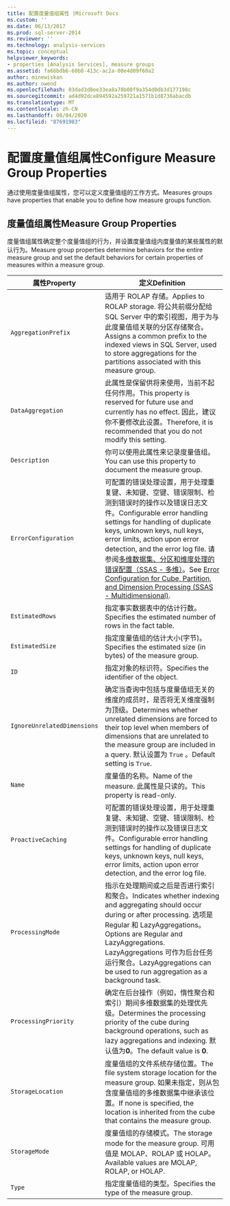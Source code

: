 ```yaml
---
title: 配置度量值组属性 |Microsoft Docs
ms.custom: ''
ms.date: 06/13/2017
ms.prod: sql-server-2014
ms.reviewer: ''
ms.technology: analysis-services
ms.topic: conceptual
helpviewer_keywords:
- properties [Analysis Services], measure groups
ms.assetid: fa66bdb6-60b8-413c-ac2a-00e4d09f60a2
author: minewiskan
ms.author: owend
ms.openlocfilehash: 03dad3d8ee33ea8a78b08f9a354d0db3d177198c
ms.sourcegitcommit: ad4d92dce894592a259721a1571b1d8736abacdb
ms.translationtype: MT
ms.contentlocale: zh-CN
ms.lasthandoff: 08/04/2020
ms.locfileid: "87691983"
---
```

# <a name="configure-measure-group-properties"></a><span data-ttu-id="3d315-102">配置度量值组属性</span><span class="sxs-lookup"><span data-stu-id="3d315-102">Configure Measure Group Properties</span></span>
  <span data-ttu-id="3d315-103">通过使用度量值组属性，您可以定义度量值组的工作方式。</span><span class="sxs-lookup"><span data-stu-id="3d315-103">Measures groups have properties that enable you to define how measure groups function.</span></span>  
  
## <a name="measure-group-properties"></a><span data-ttu-id="3d315-104">度量值组属性</span><span class="sxs-lookup"><span data-stu-id="3d315-104">Measure Group Properties</span></span>  
 <span data-ttu-id="3d315-105">度量值组属性确定整个度量值组的行为，并设置度量值组内度量值的某些属性的默认行为。</span><span class="sxs-lookup"><span data-stu-id="3d315-105">Measure group properties determine behaviors for the entire measure group and set the default behaviors for certain properties of measures within a measure group.</span></span>  
  
|<span data-ttu-id="3d315-106">属性</span><span class="sxs-lookup"><span data-stu-id="3d315-106">Property</span></span>|<span data-ttu-id="3d315-107">定义</span><span class="sxs-lookup"><span data-stu-id="3d315-107">Definition</span></span>|  
|--------------|----------------|  
|`AggregationPrefix`|<span data-ttu-id="3d315-108">适用于 ROLAP 存储。</span><span class="sxs-lookup"><span data-stu-id="3d315-108">Applies to ROLAP storage.</span></span> <span data-ttu-id="3d315-109">将公共前缀分配给 SQL Server 中的索引视图，用于为与此度量值组关联的分区存储聚合。</span><span class="sxs-lookup"><span data-stu-id="3d315-109">Assigns a common prefix to the indexed views in SQL Server, used to store aggregations for the partitions associated with this measure group.</span></span>|  
|`DataAggregation`|<span data-ttu-id="3d315-110">此属性是保留供将来使用，当前不起任何作用。</span><span class="sxs-lookup"><span data-stu-id="3d315-110">This property is reserved for future use and currently has no effect.</span></span> <span data-ttu-id="3d315-111">因此，建议你不要修改此设置。</span><span class="sxs-lookup"><span data-stu-id="3d315-111">Therefore, it is recommended that you do not modify this setting.</span></span>|  
|`Description`|<span data-ttu-id="3d315-112">你可以使用此属性来记录度量值组。</span><span class="sxs-lookup"><span data-stu-id="3d315-112">You can use this property to document the measure group.</span></span>|  
|`ErrorConfiguration`|<span data-ttu-id="3d315-113">可配置的错误处理设置，用于处理重复键、未知键、空键、错误限制、检测到错误时的操作以及错误日志文件。</span><span class="sxs-lookup"><span data-stu-id="3d315-113">Configurable error handling settings for handling of duplicate keys, unknown keys, null keys, error limits, action upon error detection, and the error log file.</span></span> <span data-ttu-id="3d315-114">请参阅[多维数据集、分区和维度处理的错误配置（SSAS - 多维）](error-configuration-for-cube-partition-and-dimension-processing.md)。</span><span class="sxs-lookup"><span data-stu-id="3d315-114">See [Error Configuration for Cube, Partition, and Dimension Processing &#40;SSAS - Multidimensional&#41;](error-configuration-for-cube-partition-and-dimension-processing.md).</span></span>|  
|`EstimatedRows`|<span data-ttu-id="3d315-115">指定事实数据表中的估计行数。</span><span class="sxs-lookup"><span data-stu-id="3d315-115">Specifies the estimated number of rows in the fact table.</span></span>|  
|`EstimatedSize`|<span data-ttu-id="3d315-116">指定度量值组的估计大小(字节)。</span><span class="sxs-lookup"><span data-stu-id="3d315-116">Specifies the estimated size (in bytes) of the measure group.</span></span>|  
|`ID`|<span data-ttu-id="3d315-117">指定对象的标识符。</span><span class="sxs-lookup"><span data-stu-id="3d315-117">Specifies the identifier of the object.</span></span>|  
|`IgnoreUnrelatedDimensions`|<span data-ttu-id="3d315-118">确定当查询中包括与度量值组无关的维度的成员时，是否将无关维度强制为顶级。</span><span class="sxs-lookup"><span data-stu-id="3d315-118">Determines whether unrelated dimensions are forced to their top level when members of dimensions that are unrelated to the measure group are included in a query.</span></span> <span data-ttu-id="3d315-119">默认设置为 `True` 。</span><span class="sxs-lookup"><span data-stu-id="3d315-119">Default setting is `True`.</span></span>|  
|`Name`|<span data-ttu-id="3d315-120">度量值的名称。</span><span class="sxs-lookup"><span data-stu-id="3d315-120">Name of the measure.</span></span> <span data-ttu-id="3d315-121">此属性是只读的。</span><span class="sxs-lookup"><span data-stu-id="3d315-121">This property is read-only.</span></span>|  
|`ProactiveCaching`|<span data-ttu-id="3d315-122">可配置的错误处理设置，用于处理重复键、未知键、空键、错误限制、检测到错误时的操作以及错误日志文件。</span><span class="sxs-lookup"><span data-stu-id="3d315-122">Configurable error handling settings for handling of duplicate keys, unknown keys, null keys, error limits, action upon error detection, and the error log file.</span></span>|  
|`ProcessingMode`|<span data-ttu-id="3d315-123">指示在处理期间或之后是否进行索引和聚合。</span><span class="sxs-lookup"><span data-stu-id="3d315-123">Indicates whether indexing and aggregating should occur during or after processing.</span></span> <span data-ttu-id="3d315-124">选项是 Regular 和 LazyAggregations。</span><span class="sxs-lookup"><span data-stu-id="3d315-124">Options are Regular and LazyAggregations.</span></span> <span data-ttu-id="3d315-125">LazyAggregations 可作为后台任务运行聚合。</span><span class="sxs-lookup"><span data-stu-id="3d315-125">LazyAggregations can be used to run aggregation as a background task.</span></span>|  
|`ProcessingPriority`|<span data-ttu-id="3d315-126">确定在后台操作（例如，惰性聚合和索引）期间多维数据集的处理优先级。</span><span class="sxs-lookup"><span data-stu-id="3d315-126">Determines the processing priority of the cube during background operations, such as lazy aggregations and indexing.</span></span> <span data-ttu-id="3d315-127">默认值为**0**。</span><span class="sxs-lookup"><span data-stu-id="3d315-127">The default value is **0**.</span></span>|  
|`StorageLocation`|<span data-ttu-id="3d315-128">度量值组的文件系统存储位置。</span><span class="sxs-lookup"><span data-stu-id="3d315-128">The file system storage location for the measure group.</span></span> <span data-ttu-id="3d315-129">如果未指定，则从包含度量值组的多维数据集中继承该位置。</span><span class="sxs-lookup"><span data-stu-id="3d315-129">If none is specified, the location is inherited from the cube that contains the measure group.</span></span>|  
|`StorageMode`|<span data-ttu-id="3d315-130">度量值组的存储模式。</span><span class="sxs-lookup"><span data-stu-id="3d315-130">The storage mode for the measure group.</span></span> <span data-ttu-id="3d315-131">可用值是 MOLAP、ROLAP 或 HOLAP。</span><span class="sxs-lookup"><span data-stu-id="3d315-131">Available values are MOLAP, ROLAP, or HOLAP.</span></span>|  
|`Type`|<span data-ttu-id="3d315-132">指定度量值组的类型。</span><span class="sxs-lookup"><span data-stu-id="3d315-132">Specifies the type of the measure group.</span></span>|  
  
  

